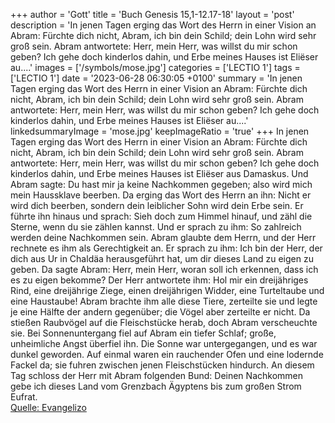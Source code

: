+++
author = 'Gott'
title = 'Buch Genesis 15,1-12.17-18'
layout = 'post'
description = 'In jenen Tagen erging das Wort des Herrn in einer Vision an Abram: Fürchte dich nicht, Abram, ich bin dein Schild; dein Lohn wird sehr groß sein. Abram antwortete: Herr, mein Herr, was willst du mir schon geben? Ich gehe doch kinderlos dahin, und Erbe meines Hauses ist Eliëser au....'
images = ['/symbols/mose.jpg']
categories = ['LECTIO 1']
tags = ['LECTIO 1']
date = '2023-06-28 06:30:05 +0100'
summary = 'In jenen Tagen erging das Wort des Herrn in einer Vision an Abram: Fürchte dich nicht, Abram, ich bin dein Schild; dein Lohn wird sehr groß sein. Abram antwortete: Herr, mein Herr, was willst du mir schon geben? Ich gehe doch kinderlos dahin, und Erbe meines Hauses ist Eliëser au....'
linkedsummaryImage = 'mose.jpg'
keepImageRatio = 'true'
+++
In jenen Tagen erging das Wort des Herrn in einer Vision an Abram: Fürchte dich nicht, Abram, ich bin dein Schild; dein Lohn wird sehr groß sein.
Abram antwortete: Herr, mein Herr, was willst du mir schon geben? Ich gehe doch kinderlos dahin, und Erbe meines Hauses ist Eliëser aus Damaskus.<!--more-->
Und Abram sagte: Du hast mir ja keine Nachkommen gegeben; also wird mich mein Haussklave beerben.
Da erging das Wort des Herrn an ihn: Nicht er wird dich beerben, sondern dein leiblicher Sohn wird dein Erbe sein.
Er führte ihn hinaus und sprach: Sieh doch zum Himmel hinauf, und zähl die Sterne, wenn du sie zählen kannst. Und er sprach zu ihm: So zahlreich werden deine Nachkommen sein.
Abram glaubte dem Herrn, und der Herr rechnete es ihm als Gerechtigkeit an.
Er sprach zu ihm: Ich bin der Herr, der dich aus Ur in Chaldäa herausgeführt hat, um dir dieses Land zu eigen zu geben.
Da sagte Abram: Herr, mein Herr, woran soll ich erkennen, dass ich es zu eigen bekomme?
Der Herr antwortete ihm: Hol mir ein dreijähriges Rind, eine dreijährige Ziege, einen dreijährigen Widder, eine Turteltaube und eine Haustaube!
Abram brachte ihm alle diese Tiere, zerteilte sie und legte je eine Hälfte der andern gegenüber; die Vögel aber zerteilte er nicht.
Da stießen Raubvögel auf die Fleischstücke herab, doch Abram verscheuchte sie.
Bei Sonnenuntergang fiel auf Abram ein tiefer Schlaf; große, unheimliche Angst überfiel ihn.
Die Sonne war untergegangen, und es war dunkel geworden. Auf einmal waren ein rauchender Ofen und eine lodernde Fackel da; sie fuhren zwischen jenen Fleischstücken hindurch.
An diesem Tag schloss der Herr mit Abram folgenden Bund: Deinen Nachkommen gebe ich dieses Land vom Grenzbach Ägyptens bis zum großen Strom Eufrat.<br> [Quelle: Evangelizo](https://evangeliumtagfuertag.org/DE/gospel)